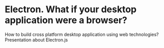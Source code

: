 # Electron. What if your desktop application were a browser?

How to build cross platform desktop application using web technologies? Presentation about Electron.js
